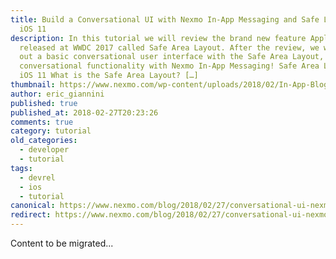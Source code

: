 ```yaml
---
title: Build a Conversational UI with Nexmo In-App Messaging and Safe Layout for
  iOS 11
description: In this tutorial we will review the brand new feature Apple
  released at WWDC 2017 called Safe Area Layout. After the review, we will lay
  out a basic conversational user interface with the Safe Area Layout, adding
  conversational functionality with Nexmo In-App Messaging! Safe Area Layout for
  iOS 11 What is the Safe Area Layout? […]
thumbnail: https://www.nexmo.com/wp-content/uploads/2018/02/In-App-Blog-2.png
author: eric_giannini
published: true
published_at: 2018-02-27T20:23:26
comments: true
category: tutorial
old_categories:
  - developer
  - tutorial
tags:
  - devrel
  - ios
  - tutorial
canonical: https://www.nexmo.com/blog/2018/02/27/conversational-ui-nexmo-in-app-messaging-safe-layout-ios-11-dr
redirect: https://www.nexmo.com/blog/2018/02/27/conversational-ui-nexmo-in-app-messaging-safe-layout-ios-11-dr
---
```

Content to be migrated...
